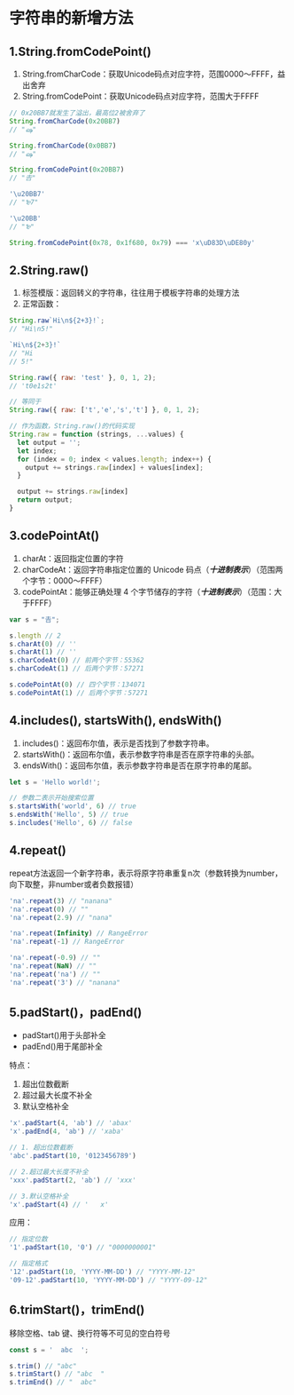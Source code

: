 # 字符串的新增方法

## 1.String.fromCodePoint()
1. String.fromCharCode：获取Unicode码点对应字符，范围0000～FFFF，益出舍弃
2. String.fromCodePoint：获取Unicode码点对应字符，范围大于FFFF
```javascript
// 0x20BB7就发生了溢出，最高位2被舍弃了
String.fromCharCode(0x20BB7)
// "ஷ"

String.fromCharCode(0x0BB7)
// "ஷ"

String.fromCodePoint(0x20BB7)
// "𠮷"

'\u20BB7'
// "₻7"

'\u20BB'
// "₻"

String.fromCodePoint(0x78, 0x1f680, 0x79) === 'x\uD83D\uDE80y'
```

## 2.String.raw()
1. 标签模版：返回转义的字符串，往往用于模板字符串的处理方法
2. 正常函数：

```javascript
String.raw`Hi\n${2+3}!`;
// "Hi\n5!"

`Hi\n${2+3}!`
// "Hi
// 5!"
```
```javascript
String.raw({ raw: 'test' }, 0, 1, 2);
// 't0e1s2t'

// 等同于
String.raw({ raw: ['t','e','s','t'] }, 0, 1, 2);

// 作为函数，String.raw()的代码实现
String.raw = function (strings, ...values) {
  let output = '';
  let index;
  for (index = 0; index < values.length; index++) {
    output += strings.raw[index] + values[index];
  }

  output += strings.raw[index]
  return output;
}
```

## 3.codePointAt()
1. charAt：返回指定位置的字符
2. charCodeAt：返回字符串指定位置的 Unicode 码点（***十进制表示***）（范围两个字节：0000～FFFF）
3. codePointAt：能够正确处理 4 个字节储存的字符（***十进制表示***）（范围：大于FFFF）
```javascript
var s = "𠮷";

s.length // 2
s.charAt(0) // ''
s.charAt(1) // ''
s.charCodeAt(0) // 前两个字节：55362
s.charCodeAt(1) // 后两个字节：57271

s.codePointAt(0) // 四个字节：134071
s.codePointAt(1) // 后两个字节：57271
```

## 4.includes(), startsWith(), endsWith()
1. includes()：返回布尔值，表示是否找到了参数字符串。
2. startsWith()：返回布尔值，表示参数字符串是否在原字符串的头部。
3. endsWith()：返回布尔值，表示参数字符串是否在原字符串的尾部。

```javascript
let s = 'Hello world!';

// 参数二表示开始搜索位置
s.startsWith('world', 6) // true
s.endsWith('Hello', 5) // true
s.includes('Hello', 6) // false
```

## 4.repeat()
repeat方法返回一个新字符串，表示将原字符串重复n次（参数转换为number，向下取整，非number或者负数报错）
```javascript
'na'.repeat(3) // "nanana"
'na'.repeat(0) // ""
'na'.repeat(2.9) // "nana"

'na'.repeat(Infinity) // RangeError
'na'.repeat(-1) // RangeError

'na'.repeat(-0.9) // ""
'na'.repeat(NaN) // ""
'na'.repeat('na') // ""
'na'.repeat('3') // "nanana"
```

## 5.padStart()，padEnd()
- padStart()用于头部补全
- padEnd()用于尾部补全

特点：
1. 超出位数截断
2. 超过最大长度不补全
3. 默认空格补全

```javascript
'x'.padStart(4, 'ab') // 'abax'
'x'.padEnd(4, 'ab') // 'xaba'

// 1. 超出位数截断
'abc'.padStart(10, '0123456789')

// 2.超过最大长度不补全
'xxx'.padStart(2, 'ab') // 'xxx'

// 3.默认空格补全
'x'.padStart(4) // '   x'
```

应用：
```javascript
// 指定位数
'1'.padStart(10, '0') // "0000000001"

// 指定格式
'12'.padStart(10, 'YYYY-MM-DD') // "YYYY-MM-12"
'09-12'.padStart(10, 'YYYY-MM-DD') // "YYYY-09-12"
```

## 6.trimStart()，trimEnd()
移除空格、tab 键、换行符等不可见的空白符号
```javascript
const s = '  abc  ';

s.trim() // "abc"
s.trimStart() // "abc  "
s.trimEnd() // "  abc"
```
